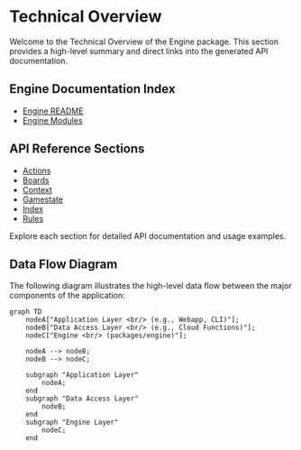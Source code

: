 # Technical Overview

Welcome to the Technical Overview of the Engine package. This section provides a high-level summary and direct links into the generated API documentation.

## Engine Documentation Index

- [Engine README](./engine/README.md)
- [Engine Modules](./engine/modules.md)

## API Reference Sections

- [Actions](./engine/actions/README.md)
- [Boards](./engine/boards/README.md)
- [Context](./engine/context/README.md)
- [Gamestate](./engine/gamestate/README.md)
- [Index](./engine/index/README.md)
- [Rules](./engine/rules/README.md)

Explore each section for detailed API documentation and usage examples.

## Data Flow Diagram

The following diagram illustrates the high-level data flow between the major components of the application:

```mermaid
graph TD
    nodeA["Application Layer <br/> (e.g., Webapp, CLI)"];
    nodeB["Data Access Layer <br/> (e.g., Cloud Functions)"];
    nodeC["Engine <br/> (packages/engine)"];

    nodeA --> nodeB;
    nodeB --> nodeC;

    subgraph "Application Layer"
        nodeA;
    end
    subgraph "Data Access Layer"
        nodeB;
    end
    subgraph "Engine Layer"
        nodeC;
    end
```
